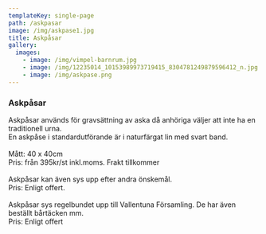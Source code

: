 ```yaml
---
templateKey: single-page
path: /askpasar
image: /img/askpase1.jpg
title: Askpåsar
gallery:
  images:
    - image: /img/vimpel-barnrum.jpg
    - image: /img/12235014_10153989973719415_8304781249879596412_n.jpg
    - image: /img/askpase.png
---
```

### Askpåsar

Askpåsar används för gravsättning av aska då anhöriga väljer att inte ha en traditionell urna.\
En askpåse i standardutförande är i naturfärgat lin med svart band.\
\
Mått: 40 x 40cm\
Pris: från 395kr/st inkl.moms. Frakt tillkommer \
\
Askpåsar kan även sys upp efter andra önskemål.\
Pris: Enligt offert. \
\
Askpåsar sys regelbundet upp till Vallentuna Församling. De har även beställt bårtäcken mm. \
Pris: Enligt offert